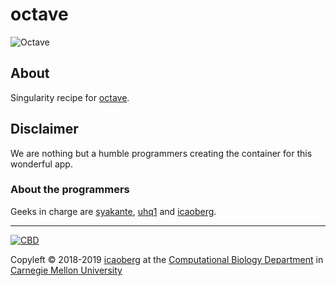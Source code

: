 # octave

![Octave](https://www.gnu.org/software/octave/img/GNU_Octave_4-4-0_screenshot_1600x900.png)

## About
Singularity recipe for [octave](https://www.gnu.org/software/octave/).

## Disclaimer
We are nothing but a humble programmers creating the container for this wonderful app. 

### About the programmers
Geeks in charge are [syakante](http://www.github.com/syakante), [uhq1](http://www.github.com/uhq1) and [icaoberg](http//www.github.com/icaoberg).

---
[![CBD](http://www.cbd.cmu.edu/wp-content/uploads/2017/07/wordpress-default.png)](http://www.cbd.cmu.edu)

Copyleft © 2018-2019 [icaoberg](http://www.andrew.cmu.edu/~icaoberg) at the [Computational Biology Department](http://www.cbd.cmu.edu) in [Carnegie Mellon University](http://www.cmu.edu)
